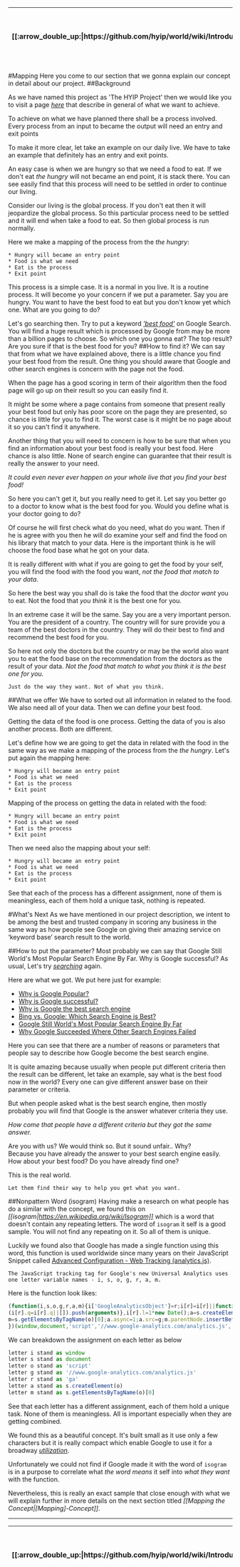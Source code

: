 <table>
  <thead>
    <tr>
      <th>[[:arrow_double_up:|https://github.com/hyip/world/wiki/Introduction]]</th>
      <th>[[:arrow_up_small:|https://github.com/hyipworld/hyipworld.github.io/wiki/Introduction]]</th>
      <th>[[:rewind:|Introduction]] [[Intro|Introduction]]</th>
      <th>[[:arrow_backward:|Appearance]] [[Prev|Appearance]]</th>
      <th>[[:repeat:|Mapping]] [[Reload|Mapping]]</th>
      <th>[[Next|[Mapping]-Concept]] [[:arrow_forward:|[Mapping]-Concept]]</th>
      <th>[[Last|[Mapping]-Overall]] [[:fast_forward:|[Mapping]-Overall]]</th>
      <th>[[:arrow_down_small:|https://github.com/hyip/rating]]</th>
      <th>[[:arrow_double_down:|https://github.com/hyip/rating/wiki/Introduction]]</th>
    </tr>
  </thead>
</table>

#Mapping
Here you come to our section that we gonna explain our concept in detail about our project.
##Background

As we have named this project as 'The HYIP Project' then we would like you to visit a page [*here*](https://tophyipmonitor.wordpress.com/hyip-world/) that describe in general of what we want to achieve.

To achieve on what we have planned there shall be a process involved. Every process from an input to became the output will need an entry and exit points

To make it more clear, let take an example on our daily live. We have to take an example that definitely has an entry and exit points. 

An easy case is when we are hungry so that we need a food to eat. If we don't eat *the hungry* will not became an end point, it is stack there. You can see easily find that this process will need to be settled in order to continue our living. 

Consider our living is the global process. If you don't eat then it will jeopardize the global process. So this particular process need to be settled and it will end when take a food to eat. So then global process is run normally.

Here we make a mapping of the process from the *the hungry*:

```
* Hungry will became an entry point
* Food is what we need 
* Eat is the process
* Exit point  
```

This process is a simple case. It is a normal in you live. It is a routine process. It will become yo your concern if we put a parameter. Say you are hungry. You want to have the best food to eat but you don't know yet which one. What are you going to do? 

Let's go searching then. Try to put a keyword _<a href="https://www.google.com/search?q=best+food" target="_blank">'best food'</a>_ on Google Search. You will find a huge result which is processed by Google from may be more than a billion pages to choose. So which one you gonna eat? The top result? Are you sure if that is the best food for you?
##How to find it?
We can say that from what we have explained above, there is a little chance you find your best food from the result. One thing you should aware that Google and other search engines is concern with the page not the food.

When the page has a good scoring in term of their algorithm then the food page will go up on their result so you can easily find it. 

It might be some where a page contains from someone that present really your best food but only has poor score on the page they are presented, so chance is little for you to find it. The worst case is it might be no page about it so you can't find it anywhere. 

Another thing that you will need to concern is how to be sure that when you find an information about your best food is really your best food. Here chance is also little. None of search engine can guarantee that their result is really the answer to your need. 

_It could even never ever happen on your whole live that you find your best food!_

So here you can't get it, but you really need to get it. Let say you better go to a doctor to know what is the best food for you. Would you define what is your doctor going to do? 

Of course he will first check what do you need, what do you want. Then if he is agree with you then he will do examine your self and find the food on his library that match to your data. Here is the important think is he will choose the food base what he got on your data.

It is really different with what if you are going to get the food by your self, you will find the food with the food you want, _not the food that match to your data_. 

So here the best way you shall do is take the food that the _doctor want_ you to eat. Not the food that _you think_ it is the best one for you.

In an extreme case it will be the same. Say you are a very important person. You are the president of a country. The country will for sure provide you a team of the best doctors in the country. They will do their best to find and recommend the best food for you.

So here not only the doctors but the country or may be the world also want you to eat the food base on the recommendation from the doctors as the result of your data. _Not the food that match to what you think it is the best one for you._

`Just do the way they want. Not of what you think.`

##What we offer
We have to sorted out all information in related to the food. We also need all of your data. Then we can define your best food.  

Getting the data of the food is one process. Getting the data of you is also another process. Both are different.

Let's define how we are going to get the data in related with the food in the same way as we make a mapping of the process from the *the hungry*. Let's put again the mapping here:
```
* Hungry will became an entry point
* Food is what we need 
* Eat is the process
* Exit point  
```
Mapping of the process on getting the data in related with the food:
```
* Hungry will became an entry point
* Food is what we need 
* Eat is the process
* Exit point  
```
Then we need also the mapping about your self:
```
* Hungry will became an entry point
* Food is what we need 
* Eat is the process
* Exit point  
```
See that each of the process has a different assignment, none of them is meaningless, each of them hold a unique task, nothing is repeated. 
 
#What's Next
As we have mentioned in our project description, we intent to be among the best and trusted company in scoring any business in the same way as how people see Google on giving their amazing service on ‘keyword base’ search result to the world.

##How to put the parameter?
Most probably we can say that Google Still World's Most Popular Search Engine By Far. Why is Google successful?  As usual, Let's try _<a href="https://www.google.com/search?q=what+makes+google+the+best+search+engine" target="_blank">searching</a>_ again.

Here are what we got. We put here just for example:
* <a href="http://www.googleguide.com/searchLeader.html" target="_blank">Why is Google Popular?</a>
* <a href="http://www.todayszaman.com/blog/mustafa-gerdan/why-is-google-successful_337734.html" target="_blank">Why is Google successful?</a>
* <a href="http://www.answers.com/Q/Why_is_Google_the_best_search_engine" target="_blank">Why is Google the best search engine</a> 
* <a href="http://www.entrepreneur.com/article/224639" target="_blank">Bing vs. Google: Which Search Engine is Best?</a>
* <a href="http://searchengineland.com/google-worlds-most-popular-search-engine-148089" target="_blank">Google Still World's Most Popular Search Engine By Far</a>
* <a href="http://www.businessinsider.com/accurate-contrarian-theories-2011-5" target="_blank">Why Google Succeeded Where Other Search Engines Failed</a>

Here you can see that there are a number of reasons or parameters that people say to describe how Google become the best search engine.

It is quite amazing because usually when people put different criteria then the result can be different, let take an example, say what is the best food now in the world? Every one can give different answer base on their parameter or criteria. 

But when people asked what is the best search engine, then mostly probably you will find that Google is the answer whatever criteria they use. 

_How come that people have a different criteria but they got the same answer._

Are you with us? We would think so. But it sound unfair.. Why?  
Because you have already the answer to your best search engine easily.  
How about your best food? Do you have already find one? 

This is the real world.

`Let them find their way to help you get what you want.`

##Nonpattern Word (isogram)
Having make a research on what people has do a similar with the concept, we found this on _[[isogram|https://en.wikipedia.org/wiki/Isogram]]_ which is a word that doesn't contain any repeating letters.  The word of `isogram` it self is a good sample. You will not find any repeating on it. So all of them is unique.

Luckily we found also that Google has made a single function using this word, this function is used worldwide since many years on their JavaScript Snippet called <a href="https://developers.google.com/analytics/devguides/collection/analyticsjs/advanced" target="_blank">Advanced Configuration - Web Tracking (analytics.js)</a>.

`The JavaScript tracking tag for Google's new Universal Analytics uses one letter variable names - i, s, o, g, r, a, m.`

Here is the function look likes:
```js
(function(i,s,o,g,r,a,m){i['GoogleAnalyticsObject']=r;i[r]=i[r]||function(){
(i[r].q=i[r].q||[]).push(arguments)},i[r].l=1*new Date();a=s.createElement(o),
m=s.getElementsByTagName(o)[0];a.async=1;a.src=g;m.parentNode.insertBefore(a,m)
})(window,document,'script','//www.google-analytics.com/analytics.js','ga');
```

We can breakdown the assignment on each letter as below
```js
letter i stand as window  
letter s stand as document  
letter o stand as 'script'  
letter g stand as '//www.google-analytics.com/analytics.js'  
letter r stand as 'ga'  
letter a stand as s.createElement(o)  
letter m stand as s.getElementsByTagName(o)[0]  
```

See that each letter has a different assignment, each of them hold a unique task. None of them is meaningless. All is important especially when they are getting combined. 

We found this as a beautiful concept. It's built small as it use only a few characters but it is really compact which enable Google to use it for a broadway _<a href="https://developers.google.com/analytics/devguides/collection/analyticsjs/sending-hits" target="_blank">utilization</a>_. 

Unfortunately we could not find if Google made it with the word of `isogram` is in a purpose to correlate what _the word means_ it self into _what they want_ with the function. 

Nevertheless, this is really an exact sample that close enough with what we will explain further in more details on the next section titled _[[Mapping the Concept|[Mapping]-Concept]]_. 
***
<table>
  <thead>
    <tr>
      <th>[[:arrow_double_up:|https://github.com/hyip/world/wiki/Introduction]]</th>
      <th>[[:arrow_up_small:|https://github.com/hyipworld/hyipworld.github.io/wiki/Introduction]]</th>
      <th>[[:rewind:|Introduction]] [[Intro|Introduction]]</th>
      <th>[[:arrow_backward:|Appearance]] [[Prev|Appearance]]</th>
      <th>[[:repeat:|Mapping]] [[Reload|Mapping]]</th>
      <th>[[Next|[Mapping]-Concept]] [[:arrow_forward:|[Mapping]-Concept]]</th>
      <th>[[Last|[Mapping]-Overall]] [[:fast_forward:|[Mapping]-Overall]]</th>
      <th>[[:arrow_down_small:|https://github.com/hyip/rating]]</th>
      <th>[[:arrow_double_down:|https://github.com/hyip/rating/wiki/Introduction]]</th>
    </tr>
  </thead>
</table>